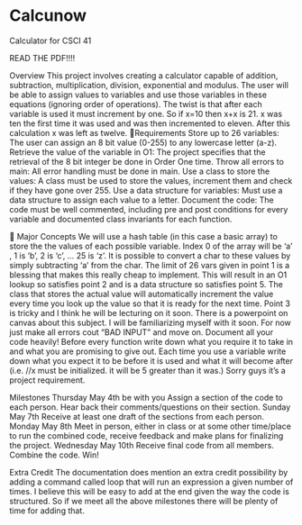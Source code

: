 # Calcunow
Calculator for CSCI 41

READ THE PDF!!!!

Overview
This project involves creating a calculator capable of addition, subtraction, multiplication, division, exponential and modulus. The user will be able to assign values to variables and use those variables in these equations (ignoring order of operations). The twist is that after each variable is used it must increment by one. So if x=10 then x+x is 21. x was ten the first time it was used and was then incremented to eleven. After this calculation x was left as twelve. 

Requirements
Store up to 26 variables: The user can assign an 8 bit value (0-255) to any lowercase letter (a-z). 
Retrieve the value of the variable in O1: The project specifies that the retrieval of the 8 bit integer be done in Order One time.
Throw all errors to main: All error handling must be done in main.
Use a class to store the values: A class must be used to store the values, increment them and check if they have gone over 255.
Use a data structure for variables: Must use a data structure to assign each value to a letter.
Document the code: The code must be well commented, including pre and post conditions for every variable and documented class invariants for each function.


Major Concepts
		We will use a hash table (in this case a basic array) to store the the values of each possible variable. Index 0 of the array will be ‘a’ , 1 is ‘b’, 2 is ‘c’, … 25 is ‘z’. It is possible to convert a char to these values by simply subtracting ‘a’ from the char. The limit of 26 vars given in point 1 is a blessing that makes this really cheap to implement. This will result in an O1 lookup so satisfies point 2 and is a data structure so satisfies point 5.
		The class that stores the actual value will automatically increment the value every time you look up the value so that it is ready for the next time.
		Point 3 is tricky and I think he will be lecturing on it soon. There is a powerpoint on canvas about this subject. I will be familiarizing myself with it soon. For now just make all errors cout “BAD INPUT” and move on.
		Document all your code heavily! Before every function write down what you require it to take in and what you are promising to give out. Each time you use a variable write down what you expect it to be before it is used and what it will become after (i.e. //x must be initialized. it will be 5 greater than it was.) Sorry guys it’s a project requirement. 

Milestones
Thursday May 4th be with you
Assign a section of the code to each person. Hear back their comments/questions on their section.
Sunday May 7th
Receive at least one draft of the sections from each person.
Monday May 8th
Meet in person, either in class or at some other time/place to run the combined code, receive feedback and make plans for finalizing the project.
Wednesday May 10th
Receive final code from all members. Combine the code. Win!

Extra Credit
The documentation does mention an extra credit possibility by adding a command called loop that will run an expression a given number of times. I believe this will be easy to add at the end given the way the code is structured. So if we meet all the above milestones there will be plenty of time for adding that.
